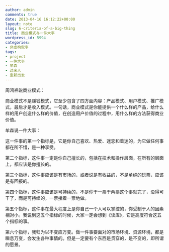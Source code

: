 ```yaml
---
author: admin
comments: true
date: 2013-04-16 16:12:22+00:00
layout: note
slug: 6-criteria-of-a-big-thing
title: 商业模式与一件大事
wordpress_id: 5994
categories:
- 非虚构叙事
tags:
- project
- 一件大事
- 牟森
- 过来人
- 重新出发
---
```


周鸿祎说商业模式：

商业模式不是赚钱模式，它至少包含了四方面内容：产品模式、用户模式、推广模式，最后才是收入模式。一句话，商业模式是你能提供一个什么样的产品，给什么样的用户创造什么样的价值，在创造用户价值的过程中，用什么样的方法获得商业价值。

牟森说一件大事：

这一件事的第一个指标是，它是你自己喜欢、热爱、迷恋和着迷的，为它做任何事都在所不惜，是一种享受。

第二个指标，这件事一定是你自己擅长的，包括在技术和操作层面，在所有的层面上，都应该是你擅长的。

第三个指标，这件事应该是有市场的，或者说是有收益的，不是单纯的玩票，应该是有回报的。

第四个指标，这件事应该是可持续的，不是你干一票干两票这个事就完了，没得可干了，而是可持续的，一票接着一票地做。

第五个指标，这件事在最大程度上是你自己一个人可以掌控的，你受制于人的因素相对小。我说到这五个指标的时候，大家一定会想到《读库》，它是高度符合这五个指标的事。

第六个指标，我归为以不变应万变。做一件事要面对的市场环境、资源环境，都是瞬息万变，会发生各种事情的。但是一定要有个东西是贯穿的，是不变的，即所谓的愿景。
